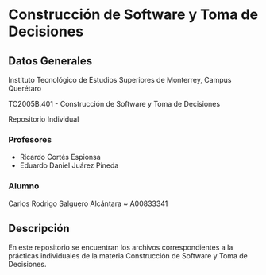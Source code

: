 # Construcción de Software y Toma de Decisiones

## Datos Generales

Instituto Tecnológico de Estudios Superiores de Monterrey, Campus Querétaro

TC2005B.401 - Construcción de Software y Toma de Decisiones

Repositorio Individual

### Profesores

- Ricardo Cortés Espionsa
- Eduardo Daniel Juárez Pineda

### Alumno

Carlos Rodrigo Salguero Alcántara ~ A00833341

## Descripción

En este repositorio se encuentran los archivos correspondientes a la prácticas individuales de la materia Construcción de Software y Toma de Decisiones.
